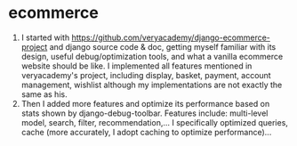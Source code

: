 # ecommerce
1. I started with https://github.com/veryacademy/django-ecommerce-project and django source code & doc, getting myself familiar with its design, useful debug/optimization tools, and what a vanilla ecommerce website should be like. I implemented all features mentioned in veryacademy's project, including display, basket, payment, account management, wishlist although my implementations are not exactly the same as his.
2. Then I added more features and optimize its performance based on stats shown by django-debug-toolbar. Features include: multi-level model, search, filter, recommendation,... I specifically optimized queries, cache (more accurately, I adopt caching to optimize performance)...
